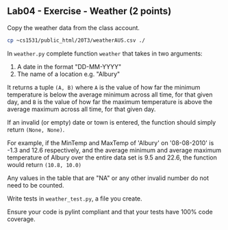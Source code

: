 ## Lab04 - Exercise - Weather (2 points)

Copy the weather data from the class account.

```bash
cp ~cs1531/public_html/20T3/weatherAUS.csv ./
```

In `weather.py` complete function `weather` that takes in two arguments:
 1. A date in the format "DD-MM-YYYY"
 2. The name of a location e.g. "Albury"

It returns a tuple `(A, B)` where `A` is the value of how far the minimum temperature is below the average minimum across all time, for that given day, and `B` is the value of how far the maximum temperature is above the average maximum across all time, for that given day.

If an invalid (or empty) date or town is entered, the function should simply return `(None, None)`.

For example, if the MinTemp and MaxTemp of 'Albury' on '08-08-2010' is -1.3 and 12.6 respectively, and the average minimum and average maximum temperature of Albury over the entire data set is 9.5 and 22.6, the function would return `(10.8, 10.0)`

Any values in the table that are "NA" or any other invalid number do not need to be counted.

Write tests in `weather_test.py`, a file you create.

Ensure your code is pylint compliant and that your tests have 100% code coverage.

